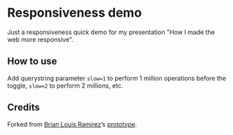 # Responsiveness demo 

Just a responsiveness quick demo for my presentation "How I made the web more responsive".

## How to use

Add querystring parameter `slow=1` to perform 1 million operations before the toggle, `slow=2` to perform 2 millions, etc.

## Credits

Forked from [Brian Louis Ramirez](https://de.linkedin.com/in/brian-louis-ramirez)’s [prototype](https://prototypes.screenspan.net/take-2/).